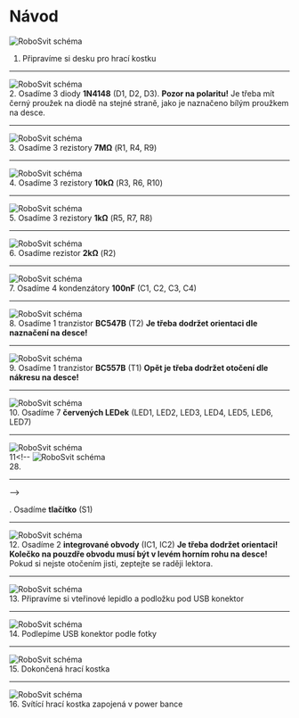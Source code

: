 # Návod

![RoboSvit schéma](assets/Electronic_dice-01.jpg)<br>
1. Připravíme si desku pro hrací kostku
<hr>

![RoboSvit schéma](assets/Electronic_dice-02.jpg)<br>
2. Osadíme 3 diody **1N4148** (D1, D2, D3). **Pozor na polaritu!** Je třeba mít černý proužek na diodě na stejné straně, jako je naznačeno bílým proužkem na desce.
<hr>

![RoboSvit schéma](assets/Electronic_dice-03.jpg)<br>
3. Osadíme 3 rezistory **7MΩ** (R1, R4, R9)
<hr>

![RoboSvit schéma](assets/Electronic_dice-04.jpg)<br>
4. Osadíme 3 rezistory **10kΩ** (R3, R6, R10)
<hr>

![RoboSvit schéma](assets/Electronic_dice-05.jpg)<br>
5. Osadíme 3 rezistory **1kΩ** (R5, R7, R8)
<hr>

![RoboSvit schéma](assets/Electronic_dice-06.jpg)<br>
6. Osadíme rezistor **2kΩ** (R2)
<hr>

![RoboSvit schéma](assets/Electronic_dice-07.jpg)<br>
7. Osadíme 4 kondenzátory **100nF** (C1, C2, C3, C4)
<hr>

![RoboSvit schéma](assets/Electronic_dice-08.jpg)<br>
8. Osadíme 1 tranzistor **BC547B** (T2) **Je třeba dodržet orientaci dle naznačení na desce!**
<hr>

![RoboSvit schéma](assets/Electronic_dice-09.jpg)<br>
9.  Osadíme 1 tranzistor **BC557B** (T1) **Opět je třeba dodržet otočení dle nákresu na desce!**
<hr>

![RoboSvit schéma](assets/Electronic_dice-10.jpg)<br>
10. Osadíme 7 **červených LEDek** (LED1, LED2, LED3, LED4, LED5, LED6, LED7)
<hr>

![RoboSvit schéma](assets/Electronic_dice-11.jpg)<br>
11<!-- ![RoboSvit schéma](assets/logic-28.jpg)<br>
28. 
<hr> -->

<!-- ![RoboSvit schéma](assets/logic-29.jpg)<br>
29. 
<hr> -->
.  Osadíme **tlačítko** (S1)
<hr>

![RoboSvit schéma](assets/Electronic_dice-12.jpg)<br>
12. Osadíme 2 **integrované obvody** (IC1, IC2) **Je třeba dodržet orientaci! Kolečko na pouzdře obvodu musí být v levém horním rohu na desce!** Pokud si nejste otočením jisti, zeptejte se raději lektora.
<hr>

![RoboSvit schéma](assets/Electronic_dice-13.jpg)<br>
13. Připravíme si vteřinové lepidlo a podložku pod USB konektor
<hr>

![RoboSvit schéma](assets/Electronic_dice-14.jpg)<br>
14. Podlepíme USB konektor podle fotky
<hr>

![RoboSvit schéma](assets/Electronic_dice-15.jpg)<br>
15. Dokončená hrací kostka
<hr>

![RoboSvit schéma](assets/Electronic_dice-16.jpg)<br>
16.  Svítící hrací kostka zapojená v power bance